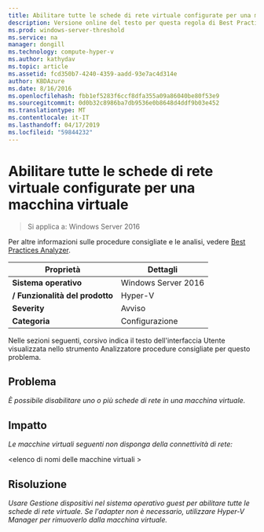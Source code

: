 ```yaml
---
title: Abilitare tutte le schede di rete virtuale configurate per una macchina virtuale
description: Versione online del testo per questa regola di Best Practices Analyzer.
ms.prod: windows-server-threshold
ms.service: na
manager: dongill
ms.technology: compute-hyper-v
ms.author: kathydav
ms.topic: article
ms.assetid: fcd350b7-4240-4359-aadd-93e7ac4d314e
author: KBDAzure
ms.date: 8/16/2016
ms.openlocfilehash: fbb1ef5283f6ccf8dfa355a09a86040be80f53e9
ms.sourcegitcommit: 0d0b32c8986ba7db9536e0b8648d4ddf9b03e452
ms.translationtype: MT
ms.contentlocale: it-IT
ms.lasthandoff: 04/17/2019
ms.locfileid: "59844232"
---
```

# <a name="enable-all-virtual-network-adapters-configured-for-a-virtual-machine"></a>Abilitare tutte le schede di rete virtuale configurate per una macchina virtuale

>Si applica a: Windows Server 2016

Per altre informazioni sulle procedure consigliate e le analisi, vedere [Best Practices Analyzer](https://go.microsoft.com/fwlink/?LinkId=122786).  
  
|Proprietà|Dettagli|  
|-|-|  
|**Sistema operativo**|Windows Server 2016|  
|**/ Funzionalità del prodotto**|Hyper-V|  
|**Severity**|Avviso|  
|**Categoria**|Configurazione|  
  
Nelle sezioni seguenti, corsivo indica il testo dell'interfaccia Utente visualizzata nello strumento Analizzatore procedure consigliate per questo problema.  
  
## <a name="issue"></a>Problema  
  
*È possibile disabilitare uno o più schede di rete in una macchina virtuale.*  
  
## <a name="impact"></a>Impatto  
  
*Le macchine virtuali seguenti non disponga della connettività di rete:*  
  
\<elenco di nomi delle macchine virtuali >  
  
## <a name="resolution"></a>Risoluzione  
  
*Usare Gestione dispositivi nel sistema operativo guest per abilitare tutte le schede di rete virtuale. Se l'adapter non è necessario, utilizzare Hyper-V Manager per rimuoverlo dalla macchina virtuale.*  
  


